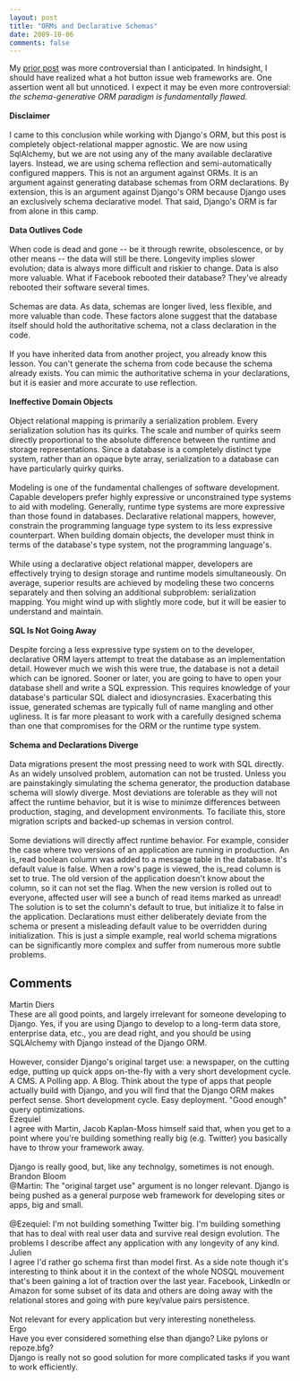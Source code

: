 ```yaml
---
layout: post
title: "ORMs and Declarative Schemas"
date: 2009-10-06
comments: false
---
```


<div class='blogger'>
  <div class='post'>
    My <a id="x_fb" href="http://blog.brandonbloom.name/2009/08/dropping-django.html" title="Dropping Django">prior post</a> was more controversial than I anticipated. In hindsight, I should have realized what a hot button issue web frameworks are. One assertion went all but unnoticed. I expect it may be even more controversial: <i>the schema-generative ORM paradigm is fundamentally flawed</i>.<div><br /></div><div><b>Disclaimer</b><br /><br />I came to this conclusion while working with Django's ORM, but this post is completely object-relational mapper agnostic. We are now using SqlAlchemy, but we are not using any of the many available declarative layers. Instead, we are using schema reflection and semi-automatically configured mappers. This is not an argument against ORMs. It is an argument against generating database schemas from ORM declarations. By extension, this is an argument against Django's ORM because Django uses an exclusively schema declarative model. That said, Django's ORM is far from alone in this camp.</div><div><br /><b>Data Outlives Code</b><br /><br />When code is dead and gone -- be it through rewrite, obsolescence, or by other means -- the data will still be there. Longevity implies slower evolution; data is always more difficult and riskier to change. Data is also more valuable. What if Facebook rebooted their database? They've already rebooted their software several times.<br /><br />Schemas are data. As data, schemas are longer lived, less flexible, and more valuable than code. These factors alone suggest that the database itself should hold the authoritative schema, not a class declaration in the code.<br /><br />If you have inherited data from another project, you already know this lesson. You can't generate the schema from code because the schema already exists. You can mimic the authoritative schema in your declarations, but it is easier and more accurate to use reflection.<br /><br /><b>Ineffective Domain Objects</b><br /><br />Object relational mapping is primarily a serialization problem. Every serialization solution has its quirks. The scale and number of quirks seem directly proportional to the absolute difference between the runtime and storage representations. Since a database is a completely distinct type system, rather than an opaque byte array, serialization to a database can have particularly quirky quirks.</div><br /><div>Modeling is one of the fundamental challenges of software development. Capable developers prefer highly expressive or unconstrained type systems to aid with modeling. Generally, runtime type systems are more expressive than those found in databases. Declarative relational mappers, however, constrain the programming language type system to its less expressive counterpart. When building domain objects, the developer must think in terms of the database's type system, not the programming language's.</div><div><br /></div><div>While using a declarative object relational mapper, developers are effectively trying to design storage and runtime models simultaneously. On average, superior results are achieved by modeling these two concerns separately and then solving an additional subproblem: serialization mapping. You might wind up with slightly more code, but it will be easier to understand and maintain.</div><br /><div><b>SQL Is Not Going Away</b><br /><br />Despite forcing a less expressive type system on to the developer, declarative ORM layers attempt to treat the database as an implementation detail. However much we wish this were true, the database is not a detail which can be ignored. Sooner or later, you are going to have to open your database shell and write a SQL expression. This requires knowledge of your database's particular SQL dialect and idiosyncrasies. Exacerbating this issue, generated schemas are typically full of name mangling and other ugliness. It is far more pleasant to work with a carefully designed schema than one that compromises for the ORM or the runtime type system.</div><br /><div><b>Schema and Declarations Diverge</b><br /><br />Data migrations present the most pressing need to work with SQL directly. As an widely unsolved problem, automation can not be trusted. Unless you are painstakingly simulating the schema generator, the production database schema will slowly diverge. Most deviations are tolerable as they will not affect the runtime behavior, but it is wise to minimze differences between production, staging, and development environments. To faciliate this, store migration scripts and backed-up schemas in version control.<br /><br />Some deviations will directly affect runtime behavior. For example, consider the case where two versions of an application are running in production. An is_read boolean column was added to a message table in the database. It's default value is false. When a row's page is viewed, the is_read column is set to true. The old version of the application doesn't know about the column, so it can not set the flag. When the new version is rolled out to everyone, affected user will see a bunch of read items marked as unread! The solution is to set the column's default to true, but initialize it to false in the application. Declarations must either deliberately deviate from the schema or present a misleading default value to be overridden during initialization. This is just a simple example, real world schema migrations can be significantly more complex and suffer from numerous more subtle problems.</div>  </div>
  <h2>Comments</h2>
  <div class='comments'>
    <div class='comment'>
      <div class='author'>Martin Diers</div>    <div class='content'>
    These are all good points, and largely irrelevant for someone developing to Django. Yes, if you are using Django to develop to a long-term data store, enterprise data, etc., you are dead right, and you should be using SQLAlchemy with Django instead of the Django ORM.<br /><br />However, consider Django&#39;s original target use: a newspaper, on the cutting edge, putting up quick apps on-the-fly with a very short development cycle. A CMS. A Polling app. A Blog. Think about the type of apps that people actually build with Django, and you will find that the Django ORM makes perfect sense. Short development cycle. Easy deployment. &quot;Good enough&quot; query optimizations.      </div>
    </div>
    <div class='comment'>
      <div class='author'>Ezequiel</div>    <div class='content'>
    I agree with Martin, Jacob Kaplan-Moss himself said that, when you get to a point where you&#39;re building something really big (e.g. Twitter) you basically have to throw your framework away.<br /><br />Django is really good, but, like any technolgy, sometimes is not enough.      </div>
    </div>
    <div class='comment'>
      <div class='author'>Brandon Bloom</div>    <div class='content'>
    @Martin: The &quot;original target use&quot; argument is no longer relevant. Django is being pushed as a general purpose web framework for developing sites or apps, big and small.<br /><br />@Ezequiel: I&#39;m not building something Twitter big. I&#39;m building something that has to deal with real user data and survive real design evolution. The problems I describe affect any application with any longevity of any kind.      </div>
    </div>
    <div class='comment'>
      <div class='author'>Julien</div>    <div class='content'>
    I agree I&#39;d rather go schema first than model first. As a side note though it&#39;s interesting to think about it in the context of the whole NOSQL mouvement that&#39;s been gaining a lot of traction over the last year. Facebook, LinkedIn or Amazon for some subset of its data and others are doing away with the relational stores and going with pure key/value pairs persistence.<br /><br />Not relevant for every application but very interesting nonetheless.      </div>
    </div>
    <div class='comment'>
      <div class='author'>Ergo</div>    <div class='content'>
    Have you ever considered something else than django? Like pylons or repoze.bfg?<br />Django is really not so good solution for more complicated tasks if you want to work efficiently.      </div>
    </div>
</div>
